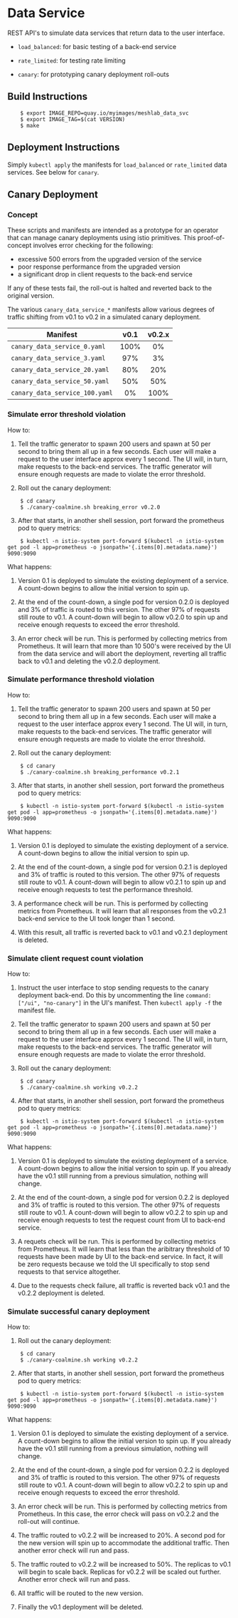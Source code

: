 # Data Service

REST API's to simulate data services that return data to the user interface.

* `load_balanced`: for basic testing of a back-end service

* `rate_limited`: for testing rate limiting

* `canary`: for prototyping canary deployment roll-outs

## Build Instructions

```
    $ export IMAGE_REPO=quay.io/myimages/meshlab_data_svc
    $ export IMAGE_TAG=$(cat VERSION)
    $ make
```

## Deployment Instructions

Simply `kubectl apply` the manifests for `load_balanced` or `rate_limited` data services.  See below for `canary`.

## Canary Deployment

### Concept

These scripts and manifests are intended as a prototype for an operator that can manage canary deployments using istio primitives.  This proof-of-concept involves error checking for the following:

* excessive 500 errors from the upgraded version of the service
* poor response performance from the upgraded version
* a significant drop in client requests to the back-end service

If any of these tests fail, the roll-out is halted and reverted back to the original version.

The various `canary_data_service_*` manifests allow various degrees of traffic shifting from v0.1 to v0.2 in a simulated canary deployment.

Manifest | v0.1 | v0.2.x
---|:---:|:---:
`canary_data_service_0.yaml` | 100% | 0%
`canary_data_service_3.yaml` | 97% | 3%
`canary_data_service_20.yaml` | 80% | 20%
`canary_data_service_50.yaml` | 50% | 50%
`canary_data_service_100.yaml` | 0% | 100%

### Simulate error threshold violation

How to:

1. Tell the traffic generator to spawn 200 users and spawn at 50 per second to bring them all up in a few seconds.  Each user will make a request to the user interface approx every 1 second.  The UI will, in turn, make requests to the back-end services.  The traffic generator will ensure enough requests are made to violate the error threshold.

2. Roll out the canary deployment:
```
    $ cd canary
    $ ./canary-coalmine.sh breaking_error v0.2.0
```

3. After that starts, in another shell session, port forward the prometheus pod to query metrics:
```
    $ kubectl -n istio-system port-forward $(kubectl -n istio-system get pod -l app=prometheus -o jsonpath='{.items[0].metadata.name}') 9090:9090
```

What happens:

1. Version 0.1 is deployed to simulate the existing deployment of a service.  A count-down begins to allow the initial version to spin up.

2. At the end of the count-down, a single pod for version 0.2.0 is deployed and 3% of traffic is routed to this version.  The other 97% of requests still route to v0.1.  A count-down will begin to allow v0.2.0 to spin up and receive enough requests to exceed the error threshold.

3. An error check will be run.  This is performed by collecting metrics from Prometheus.  It will learn that more than 10 500's were received by the UI from the data service and will abort the deployment, reverting all traffic back to v0.1 and deleting the v0.2.0 deployment.

### Simulate performance threshold violation

How to:

1. Tell the traffic generator to spawn 200 users and spawn at 50 per second to bring them all up in a few seconds.  Each user will make a request to the user interface approx every 1 second.  The UI will, in turn, make requests to the back-end services.  The traffic generator will ensure enough requests are made to violate the error threshold.

2. Roll out the canary deployment:
```
    $ cd canary
    $ ./canary-coalmine.sh breaking_performance v0.2.1
```

3. After that starts, in another shell session, port forward the prometheus pod to query metrics:
```
    $ kubectl -n istio-system port-forward $(kubectl -n istio-system get pod -l app=prometheus -o jsonpath='{.items[0].metadata.name}') 9090:9090
```

What happens:

1. Version 0.1 is deployed to simulate the existing deployment of a service.  A count-down begins to allow the initial version to spin up.

2. At the end of the count-down, a single pod for version 0.2.1 is deployed and 3% of traffic is routed to this version.  The other 97% of requests still route to v0.1.  A count-down will begin to allow v0.2.1 to spin up and receive enough requests to test the performance threshold.

3. A performance check will be run.  This is performed by collecting metrics from Prometheus.  It will learn that all responses from the v0.2.1 back-end service to the UI took longer than 1 second.

4. With this result, all traffic is reverted back to v0.1 and v0.2.1 deployment is deleted.

### Simulate client request count violation

How to:

1. Instruct the user interface to stop sending requests to the canary deployment back-end.  Do this by uncommenting the line `command: ["/ui", "no-canary"]` in the UI's manifest.  Then `kubectl apply -f` the manifest file.

2. Tell the traffic generator to spawn 200 users and spawn at 50 per second to bring them all up in a few seconds.  Each user will make a request to the user interface approx every 1 second.  The UI will, in turn, make requests to the back-end services.  The traffic generator will ensure enough requests are made to violate the error threshold.

3. Roll out the canary deployment:
```
    $ cd canary
    $ ./canary-coalmine.sh working v0.2.2
```

4. After that starts, in another shell session, port forward the prometheus pod to query metrics:
```
    $ kubectl -n istio-system port-forward $(kubectl -n istio-system get pod -l app=prometheus -o jsonpath='{.items[0].metadata.name}') 9090:9090
```

What happens:

1. Version 0.1 is deployed to simulate the existing deployment of a service.  A count-down begins to allow the initial version to spin up.  If you already have the v0.1 still running from a previous simulation, nothing will change.

2. At the end of the count-down, a single pod for version 0.2.2 is deployed and 3% of traffic is routed to this version.  The other 97% of requests still route to v0.1.  A count-down will begin to allow v0.2.2 to spin up and receive enough requests to test the request count from UI to back-end service.

3. A requets check will be run.  This is performed by collecting metrics from Prometheus.  It will learn that less than the aribitrary threshold of 10 requests have been made by UI to the back-end service.  In fact, it will be zero requests because we told the UI specifically to stop send requests to that service altogether.

4. Due to the requests check failure, all traffic is reverted back v0.1 and the v0.2.2 deployment is deleted.

### Simulate successful canary deployment

How to:

1. Roll out the canary deployment:
```
    $ cd canary
    $ ./canary-coalmine.sh working v0.2.2
```

2. After that starts, in another shell session, port forward the prometheus pod to query metrics:
```
    $ kubectl -n istio-system port-forward $(kubectl -n istio-system get pod -l app=prometheus -o jsonpath='{.items[0].metadata.name}') 9090:9090
```

What happens:

1. Version 0.1 is deployed to simulate the existing deployment of a service.  A count-down begins to allow the initial version to spin up.  If you already have the v0.1 still running from a previous simulation, nothing will change.

2. At the end of the count-down, a single pod for version 0.2.2 is deployed and 3% of traffic is routed to this version.  The other 97% of requests still route to v0.1.  A count-down will begin to allow v0.2.2 to spin up and receive enough requests to exceed the error threshold.

3. An error check will be run.  This is performed by collecting metrics from Prometheus.  In this case, the error check will pass on v0.2.2 and the roll-out will continue.

4. The traffic routed to v0.2.2 will be increased to 20%.  A second pod for the new version will spin up to accommodate the additional traffic.  Then another error check will run and pass.

5. The traffic routed to v0.2.2 will be increased to 50%.  The replicas to v0.1 will begin to scale back.  Replicas for v0.2.2 will be scaled out further.  Another error check will run and pass.

6. All traffic will be routed to the new version.

7. Finally the v0.1 deployment will be deleted.

